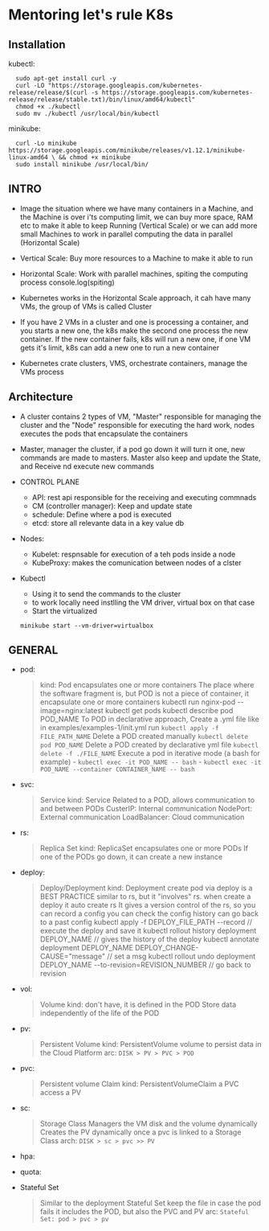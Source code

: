 # Mentoring let's rule K8s

## Installation

kubectl:

```
  sudo apt-get install curl -y
  curl -LO "https://storage.googleapis.com/kubernetes-release/release/$(curl -s https://storage.googleapis.com/kubernetes-release/release/stable.txt)/bin/linux/amd64/kubectl"
  chmod +x ./kubectl
  sudo mv ./kubectl /usr/local/bin/kubectl
```

minikube:

```
  curl -Lo minikube https://storage.googleapis.com/minikube/releases/v1.12.1/minikube-linux-amd64 \ && chmod +x minikube
  sudo install minikube /usr/local/bin/
```

## INTRO

- Image the situation where we have many containers in a Machine, and the Machine is over i'ts computing limit, we can buy more space, RAM etc to make it able to keep Running (Vertical Scale) or we can add more small Machines to work in parallel computing the data in parallel (Horizontal Scale)

- Vertical Scale: Buy more resources to a Machine to make it able to run

- Horizontal Scale: Work with parallel machines, spiting the computing process
  console.log(spiting)

- Kubernetes works in the Horizontal Scale approach, it cah have many VMs, the group of VMs is called Cluster
- If you have 2 VMs in a cluster and one is processing a container, and you starts a new one, the k8s make the second one process the new container. If the new container fails, k8s will run a new one, if one VM gets it's limit, k8s can add a new one to run a new container

- Kubernetes crate clusters, VMS, orchestrate containers, manage the VMs process

## Architecture

- A cluster contains 2 types of VM, "Master" responsible for managing the cluster and the "Node" responsible for executing the hard work, nodes executes the pods that encapsulate the containers

- Master, manager the cluster, if a pod go down it will turn it one, new commands are made to masters. Master also keep and update the State, and Receive nd execute new commands

- CONTROL PLANE

  - API: rest api responsible for the receiving and executing commnads
  - CM (controller manager): Keep and update state
  - schedule: Define where a pod is executed
  - etcd: store all relevante data in a key value db

- Nodes:

  - Kubelet: respnsable for execution of a teh pods inside a node
  - KubeProxy: makes the comunication between nodes of a clster

- Kubectl
  - Using it to send the commands to the cluster
  - to work locally need instlling the VM driver, virtual box on that case
  - Start the virtualized
  ```
  minikube start --vm-driver=virtualbox
  ```

## GENERAL
- pod:
    > kind: Pod
    > encapsulates one or more containers
    > The place where the software fragment is, but POD is not a piece of container, it encapsulate one or more containers
    > kubectl run nginx-pod --image=nginx:latest
    > kubectl get pods
    > kubectl describe pod POD_NAME
    > To POD in declarative approach, Create a .yml file like in examples/examples-1/init.yml
    > run `kubectl apply -f FILE_PATH_NAME`
    > Delete a POD created manually `kubectl delete pod POD_NAME`
    > Delete a POD created by declarative yml file `kubectl delete -f ./FILE_NAME`
    > Execute a pod in iterative mode (a bash for example) 
      - `kubectl exec -it POD_NAME -- bash`
      - `kubectl exec -it POD_NAME --container CONTAINER_NAME -- bash`
- svc:
    > Service
    > kind: Service
    > Related to a POD, allows communication to and between PODs
    > CusterIP: Internal communication
    > NodePort: External communication
    > LoadBalancer: Cloud communication
- rs:
    > Replica Set
    > kind: ReplicaSet
    > encapsulates one or more PODs
    > If one of the PODs go down, it can create a new instance
- deploy:
    > Deploy/Deployment
    > kind: Deployment
    > create pod via deploy is a BEST PRACTICE
    > similar to rs, but it "involves" rs. when create a deploy it auto create rs
    > It gives a version control of the rs, so you can record a config
    > you can check the config history
    > can go back to a past config
    > kubectl apply -f DEPLOY_FILE_PATH --record            // execute the deploy and save it
    > kubectl rollout history deployment DEPLOY_NAME        // gives the history of the deploy
    > kubectl annotate deployment DEPLOY_NAME DEPLOY_CHANGE-CAUSE="message"     // set a msg
    > kubectl rollout undo deployment DEPLOY_NAME --to-revision=REVISION_NUMBER // go back to revision
- vol:
    > Volume
    > kind: don't have, it is defined in the POD
    > Store data independently of the life of the POD
- pv:
    > Persistent Volume
    > kind: PersistentVolume
    > volume to persist data in the Cloud Platform
    > arc: 
      `DISK > PV > PVC > POD`
- pvc:
    > Persistent volume Claim
    > kind: PersistentVolumeClaim
    > a PVC access a PV
- sc:
    > Storage Class
    > Managers the VM disk and the volume dynamically
    > Creates the PV dynamically once a pvc is linked to a Storage Class
    > arch: `DISK > sc > pvc >> PV`
- hpa:
- quota:

- Stateful Set
  > Similar to the deployment
  > Stateful Set keep the file in case the pod fails
  > it includes the POD, but also the PVC and PV
  > arc: `Stateful Set: pod > pvc > pv`

